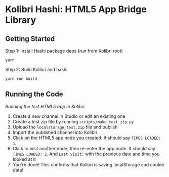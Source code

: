 Kolibri Hashi: HTML5 App Bridge Library
========================================

Getting Started
----------------

Step 1: Install Hashi package deps (run from Kolibri root)

`yarn`

Step 2: Build Kolibri and hashi

`yarn run build`

Running the Code
-----------------

*Running the test HTML5 app in Kolibri*
  1. Create a new channel in Studio or edit an existing one
  2. Create a test zip file by running `scripts/make_test_zip.py`
  3. Upload the `localstorage_test.zip` file and publish
  4. Import the published channel into Kolibri
  5. Click on the HTML5 app node you created.
      It should say `TIMES LOADED: 1`.
  6. Click to visit another node, then re-enter the app node.
      It should say `TIMES LOADED: 2`.
      And `Last visit:` with the previous date and time you looked at it
  7. You're done! This confirms that Kolibri is saving localStorage and cookie data!
